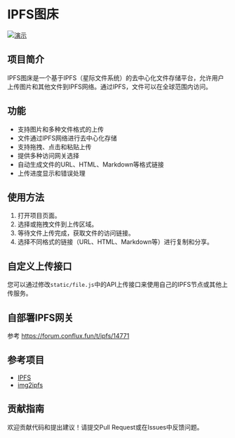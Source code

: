# IPFS图床

[![演示](https://img.shields.io/badge/演示-在线预览-blue)](https://ipfsbed.is-an.org/)

## 项目简介

IPFS图床是一个基于IPFS（星际文件系统）的去中心化文件存储平台，允许用户上传图片和其他文件到IPFS网络。通过IPFS，文件可以在全球范围内访问。

## 功能

- 支持图片和多种文件格式的上传
- 文件通过IPFS网络进行去中心化存储
- 支持拖拽、点击和粘贴上传
- 提供多种访问网关选择
- 自动生成文件的URL、HTML、Markdown等格式链接
- 上传进度显示和错误处理

## 使用方法

1. 打开项目页面。
2. 选择或拖拽文件到上传区域。
3. 等待文件上传完成，获取文件的访问链接。
4. 选择不同格式的链接（URL、HTML、Markdown等）进行复制和分享。

## 自定义上传接口

您可以通过修改`static/file.js`中的API上传接口来使用自己的IPFS节点或其他上传服务。

## 自部署IPFS网关

参考 https://forum.conflux.fun/t/ipfs/14771

## 参考项目

- [IPFS](https://ipfsscan.io/)
- [img2ipfs](https://github.com/jialezi/img2ipfs)

## 贡献指南

欢迎贡献代码和提出建议！请提交Pull Request或在Issues中反馈问题。
